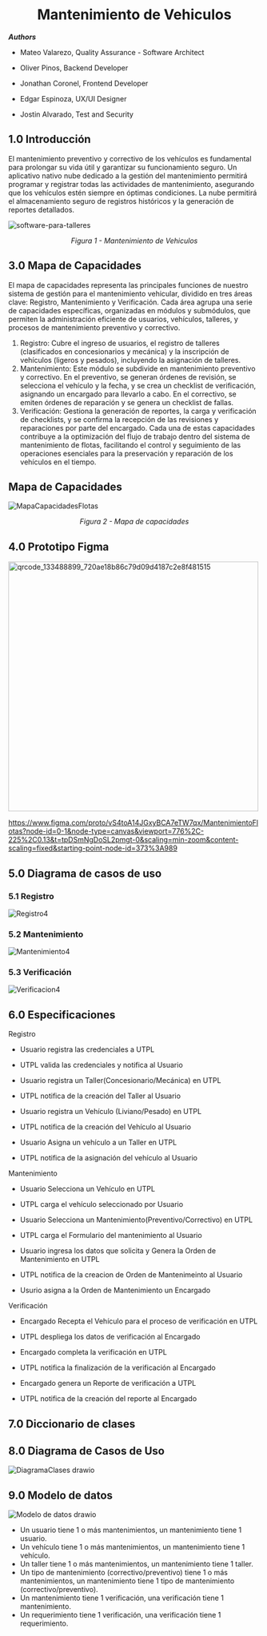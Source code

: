 <h1 align="center"> Mantenimiento de Vehiculos </center></h1>

**_Authors_**
+ Mateo Valarezo, Quality Assurance - Software Architect

+ Oliver Pinos, Backend Developer

+ Jonathan Coronel, Frontend Developer

+ Edgar Espinoza, UX/UI Designer

+ Jostin Alvarado, Test and Security

## 1.0 Introducción
El mantenimiento preventivo y correctivo de los vehículos es fundamental para prolongar su vida útil y garantizar su funcionamiento seguro. Un aplicativo nativo nube dedicado a la gestión del mantenimiento permitirá programar y registrar todas las actividades de mantenimiento, asegurando que los vehículos estén siempre en óptimas condiciones. La nube permitirá el almacenamiento seguro de registros históricos y la generación de reportes detallados.

![software-para-talleres](https://github.com/user-attachments/assets/a0613dee-98aa-4a31-8ad9-891355135f55)

<p align="center">
<i>
Figura 1 - Mantenimiento de Vehiculos<br/>
</i>
</p>

## 3.0 Mapa de Capacidades
El mapa de capacidades representa las principales funciones de nuestro sistema de gestión para el mantenimiento vehicular, dividido en tres áreas clave: Registro, Mantenimiento y Verificación. Cada área agrupa una serie de capacidades específicas, organizadas en módulos y submódulos, que permiten la administración eficiente de usuarios, vehículos, talleres, y procesos de mantenimiento preventivo y correctivo.

1. Registro: Cubre el ingreso de usuarios, el registro de talleres (clasificados en concesionarios y mecánica) y la inscripción de vehículos (ligeros y pesados), incluyendo la asignación de talleres.
2. Mantenimiento: Este módulo se subdivide en mantenimiento preventivo y correctivo. En el preventivo, se generan órdenes de revisión, se selecciona el vehículo y la fecha, y se crea un checklist de verificación, asignando un encargado para llevarlo a cabo. En el correctivo, se emiten órdenes de reparación y se genera un checklist de fallas.
3. Verificación: Gestiona la generación de reportes, la carga y verificación de checklists, y se confirma la recepción de las revisiones y reparaciones por parte del encargado.
Cada una de estas capacidades contribuye a la optimización del flujo de trabajo dentro del sistema de mantenimiento de flotas, facilitando el control y seguimiento de las operaciones esenciales para la preservación y reparación de los vehículos en el tiempo.   
## Mapa de Capacidades

![MapaCapacidadesFlotas](https://github.com/user-attachments/assets/df729f52-f2e2-4a82-a306-bf6295922f83)


<p align="center">
<i>
Figura 2 - Mapa de capacidades <br/>
</i>
</p>

## 4.0 Prototipo Figma

<img src="https://github.com/user-attachments/assets/14e7ed03-1537-4cf7-aec2-77aead87f634" alt="qrcode_133488899_720ae18b86c79d09d4187c2e8f481515" width="500"/>

https://www.figma.com/proto/vS4toA14JGxyBCA7eTW7qx/MantenimientoFlotas?node-id=0-1&node-type=canvas&viewport=776%2C-225%2C0.13&t=tpDSmNgDoSL2pmgt-0&scaling=min-zoom&content-scaling=fixed&starting-point-node-id=373%3A989

## 5.0 Diagrama de casos de uso

### 5.1 Registro

![Registro4](https://github.com/user-attachments/assets/46bef5a3-6a50-4067-9366-eb43d440333b)


### 5.2 Mantenimiento

![Mantenimiento4](https://github.com/user-attachments/assets/d80923d4-f731-4514-bba4-4db14d25b272)


### 5.3 Verificación

![Verificacion4](https://github.com/user-attachments/assets/d55867cf-16a2-4138-bd83-4fb12b339c91)


## 6.0 Especificaciones

Registro

- Usuario registra las credenciales a UTPL

- UTPL valida las credenciales y notifica al Usuario

- Usuario registra un Taller(Concesionario/Mecánica) en UTPL

- UTPL notifica de la creación del Taller al Usuario

- Usuario registra un Vehículo (Liviano/Pesado) en UTPL

- UTPL notifica de la creación del Vehículo al Usuario

- Usuario Asigna un vehículo a un Taller en UTPL

- UTPL notifica de la asignación del vehículo al Usuario

Mantenimiento 

- Usuario Selecciona un Vehículo en UTPL

- UTPL carga el vehículo seleccionado por Usuario

- Usuario Selecciona un Mantenimiento(Preventivo/Correctivo) en UTPL

- UTPL carga el Formulario del mantenimiento al Usuario

- Usuario ingresa los datos que solicita y Genera la Orden de Mantenimiento en UTPL
  
- UTPL notifica de la creacion de Orden de Mantenimeinto al Usuario

- Usurio asigna a la Orden de Mantenimiento un Encargado

Verificación

- Encargado Recepta el Vehículo para el proceso de verificación en UTPL

- UTPL despliega los datos de verificación al Encargado

- Encargado completa la verificación en UTPL

- UTPL notifica la finalización de la verificación al Encargado

- Encargado genera un Reporte de verificación a UTPL

- UTPL notifica de la creación del reporte al Encargado

## 7.0 Diccionario de clases

## 8.0 Diagrama de Casos de Uso

![DiagramaClases drawio](https://github.com/user-attachments/assets/0b8f88eb-b20b-47ed-80b1-bab88ea59ae1)

## 9.0 Modelo de datos
![Modelo de datos drawio](https://github.com/user-attachments/assets/3f69976c-6b8b-49c6-aa0a-c0b7d326b357)

- Un usuario tiene 1 o más mantenimientos, un mantenimiento tiene 1 usuario.
- Un vehículo tiene 1 o más mantenimientos, un mantenimiento tiene 1 vehículo.
- Un taller tiene 1 o más mantenimientos, un mantenimiento tiene 1 taller.
- Un tipo de mantenimiento (correctivo/preventivo) tiene 1 o más mantenimientos, un mantenimiento tiene 1 tipo de mantenimiento (correctivo/preventivo).
- Un mantenimiento tiene 1 verificación, una verificación tiene 1 mantenimiento.
- Un requerimiento tiene 1 verificación, una verificación tiene 1 requerimiento.




